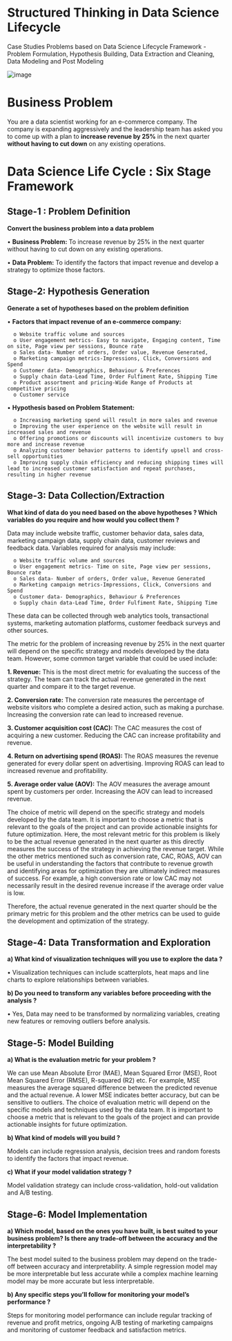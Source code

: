 # Structured Thinking in Data Science Lifecycle
Case Studies Problems based on Data Science Lifecycle Framework - Problem Formulation, Hypothesis Building, Data Extraction and Cleaning, Data Modeling and Post Modeling


![image](https://user-images.githubusercontent.com/114581035/224984722-b39ad9bd-750b-4700-ae72-fba1a78f0c91.png)



# Business Problem
You are a data scientist working for an e-commerce company. The company is expanding aggressively and the leadership team has asked you to come up with a plan to **increase revenue by 25%** in the next quarter **without having to cut down** on any existing operations.

# Data Science Life Cycle : Six Stage Framework 

## Stage-1 : Problem Definition

**Convert the business problem into a data problem**

•	**Business Problem:** To increase revenue by 25% in the next quarter without having to cut down on any existing operations. 

•	**Data Problem:** To identify the factors that impact revenue and develop a strategy to optimize those factors.

## Stage-2: Hypothesis Generation

**Generate a set of hypotheses based on the problem definition**

•	**Factors that impact revenue of an e-commerce company:**
  
      o	Website traffic volume and sources
      o	User engagement metrics- Easy to navigate, Engaging content, Time on site, Page view per sessions, Bounce rate
      o	Sales data- Number of orders, Order value, Revenue Generated, 
      o	Marketing campaign metrics-Impressions, Click, Conversions and Spend
      o	Customer data- Demographics, Behaviour & Preferences
      o	Supply chain data-Lead Time, Order Fulfiment Rate, Shipping Time
      o	Product assortment and pricing-Wide Range of Products at competitive pricing
      o	Customer service
      
•	**Hypothesis based on Problem Statement:**

      o	Increasing marketing spend will result in more sales and revenue
      o	Improving the user experience on the website will result in increased sales and revenue
      o	Offering promotions or discounts will incentivize customers to buy more and increase revenue
      o	Analyzing customer behavior patterns to identify upsell and cross-sell opportunities
      o	Improving supply chain efficiency and reducing shipping times will lead to increased customer satisfaction and repeat purchases, resulting in higher revenue


## Stage-3: Data Collection/Extraction
**What kind of data do you need based on the above hypotheses ? Which variables do you require and how would you collect them ?**

Data may include website traffic, customer behavior data, sales data, marketing campaign data, supply chain data, customer reviews and feedback data. Variables required for analysis may include:
    
      o	Website traffic volume and sources
      o	User engagement metrics- Time on site, Page view per sessions, Bounce rate
      o	Sales data- Number of orders, Order value, Revenue Generated
      o	Marketing campaign metrics-Impressions, Click, Conversions and Spend
      o	Customer data- Demographics, Behaviour & Preferences
      o	Supply chain data-Lead Time, Order Fulfiment Rate, Shipping Time

These data can be collected through web analytics tools, transactional systems, marketing automation platforms, customer feedback surveys and other sources.

The metric for the problem of increasing revenue by 25% in the next quarter will depend on the specific strategy and models developed by the data team. However, some common target variable that could be used include:

**1.	Revenue:** This is the most direct metric for evaluating the success of the strategy. The team can track the actual revenue generated in the next quarter and compare it to the target revenue.

**2.	Conversion rate:** The conversion rate measures the percentage of website visitors who complete a desired action, such as making a purchase. Increasing the conversion rate can lead to increased revenue.

**3.	Customer acquisition cost (CAC):** The CAC measures the cost of acquiring a new customer. Reducing the CAC can increase profitability and revenue.

**4.	Return on advertising spend (ROAS):** The ROAS measures the revenue generated for every dollar spent on advertising. Improving ROAS can lead to increased revenue and profitability.

**5.	Average order value (AOV):** The AOV measures the average amount spent by customers per order. Increasing the AOV can lead to increased revenue.

The choice of metric will depend on the specific strategy and models developed by the data team. It is important to choose a metric that is relevant to the goals of the project and can provide actionable insights for future optimization. Here, the most relevant metric for this problem is likely to be the actual revenue generated in the next quarter as this directly measures the success of the strategy in achieving the revenue target. While the other metrics mentioned such as conversion rate, CAC, ROAS, AOV can be useful in understanding the factors that contribute to revenue growth and identifying areas for optimization they are ultimately indirect measures of success. For example, a high conversion rate or low CAC may not necessarily result in the desired revenue increase if the average order value is low.

Therefore, the actual revenue generated in the next quarter should be the primary metric for this problem and the other metrics can be used to guide the development and optimization of the strategy.


## Stage-4: Data Transformation and Exploration

**a) What kind of visualization techniques will you use to explore the data ?**

•	Visualization techniques can include scatterplots, heat maps and line charts to explore relationships between variables.

**b) Do you need to transform any variables before proceeding with the analysis ?**

•	Yes, Data may need to be transformed by normalizing variables, creating new features or removing outliers before analysis.


## Stage-5: Model Building

**a) What is the evaluation metric for your problem ?**

We can use Mean Absolute Error (MAE), Mean Squared Error (MSE), Root Mean Squared Error (RMSE), R-squared (R2) etc. For example, MSE measures the average squared difference between the predicted revenue and the actual revenue. A lower MSE indicates better accuracy, but can be sensitive to outliers.
The choice of evaluation metric will depend on the specific models and techniques used by the data team. It is important to choose a metric that is relevant to the goals of the project and can provide actionable insights for future optimization.

**b) What kind of models will you build ?**

Models can include regression analysis, decision trees and random forests to identify the factors that impact revenue.

**c) What if your model validation strategy ?**

Model validation strategy can include cross-validation, hold-out validation and A/B testing.


## Stage-6: Model Implementation

**a) Which model, based on the ones you have built, is best suited to your business problem? Is there any trade-off between the accuracy and the interpretability ?**

The best model suited to the business problem may depend on the trade-off between accuracy and interpretability. A simple regression model may be more interpretable but less accurate while a complex machine learning model may be more accurate but less interpretable.

**b) Any specific steps you’ll follow for monitoring your model’s performance ?**

Steps for monitoring model performance can include regular tracking of revenue and profit metrics, ongoing A/B testing of marketing campaigns and monitoring of customer feedback and satisfaction metrics.
